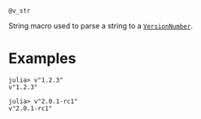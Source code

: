 ```
@v_str
```

String macro used to parse a string to a [`VersionNumber`](@ref).

# Examples

```jldoctest
julia> v"1.2.3"
v"1.2.3"

julia> v"2.0.1-rc1"
v"2.0.1-rc1"
```

